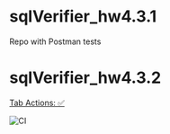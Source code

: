 # sqlVerifier_hw4.3.1
Repo with Postman tests

# sqlVerifier_hw4.3.2

[Tab Actions: :white_check_mark:](https://github.com/KsuKuper/sqlVerifier_hw4.3.1/actions)

![CI](https://github.com/KsuKuper/sqlVerifier_hw4.3.1/actions)

